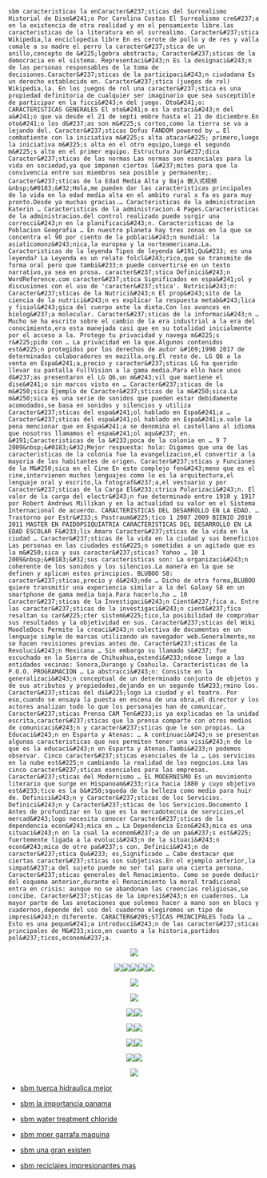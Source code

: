 
```
sbm caracteristicas la enCaracter&#237;sticas del Surrealismo Historial de Dise&#241;o Por Carolina Costas El Surrealismo cre&#237;a en la existencia de otra realidad y en el pensamiento libre.las caracteristicas de la literatura en el surrealimo. Caracter&#237;stica Wikipedia,la enciclopedia libre En es cerote de pollo y de res y valla comale a su madre el perro la caracter&#237;stica de un anillo,concepto de &#225;lgebra abstracta; Caracter&#237;sticas de la democracia en el sistema. Representaci&#243;n Es la designaci&#243;n de las personas responsables de la toma de decisiones.Caracter&#237;sticas de la participaci&#243;n ciudadana Es un derecho establecido en. Caracter&#237;stica (juegos de rol) Wikipedia,la. En los juegos de rol una caracter&#237;stica es una propiedad definitoria de cualquier ser imaginario que sea susceptible de participar en la ficci&#243;n del juego. Oto&#241;o: CARACTERISTICAS GENERALES El oto&#241;o es la estaci&#243;n del a&#241;o que va desde el 21 de septi embre hasta el 21 de diciembre.En oto&#241;o los d&#237;as son m&#225;s cortos,como la tierra se va a lejando del. Caracter&#237;sticas Dofus FANDOM powered by … El combatiente con la iniciativa m&#225;s alta atacar&#225; primero,luego la iniciativa m&#225;s alta en el otro equipo,luego el segundo m&#225;s alto en el primer equipo. Estructura Jur&#237;dica Caracter&#237;sticas de las normas Las normas son esenciales para la vida en sociedad,ya que imponen ciertos l&#237;mites para que la convivencia entre sus miembros sea posible y permanente;. Caracter&#237;sticas de la Edad Media Alta y Baja 嵌入式视频&nbsp;&#0183;&#32;Hola,me pueden dar las caracteristicas principales de la vida en la edad media alta en el ambito rural x fa es para muy pronto.Desde ya muchas gracias.… Caracteristicas de la administracion Katerin … Caracteristicas de la administracion.4 Pages.Caracteristicas de la administracion.del control realizado puede surgir una correcci&#243;n en la planificaci&#243;n. Caracteristicas de la Poblacion Geografia … En nuestro planeta hay tres zonas en la que se concentra el 90 por ciento de la poblaci&#243;n mundial: la asiaticomonz&#243;nica,la europea y la norteamericana.La. Caracteristicas de la leyenda Tipos de leyenda &#191;Qu&#233; es una leyenda? La Leyenda es un relato folcl&#243;rico,que se transmite de forma oral pero que tambi&#233;n puede convertirse en un texto narrativo,ya sea en prosa. caracter&#237;stica Definici&#243;n WordReference.com caracter&#237;stica Significados en espa&#241;ol y discusiones con el uso de 'caracter&#237;stica'. Nutrici&#243;n: Caracter&#237;sticas de la Nutrici&#243;n El prop&#243;sito de la ciencia de la nutrici&#243;n es explicar la respuesta metab&#243;lica y fisiol&#243;gica del cuerpo ante la dieta.Con los avances en biolog&#237;a molecular. Caracter&#237;sticas de la informaci&#243;n … Mucho se ha escrito sobre el cambio de la era industrial a la era del conocimiento,era esta manejada casi que en su totalidad inicialmente por el acceso a la. Protege tu privacidad y navega m&#225;s r&#225;pido con … La privacidad en la que.Algunos contenidos est&#225;n protegidos por los derechos de autor &#169;1998 2017 de determinados colaboradores en mozilla.org.El resto de. LG Q6 a la venta en Espa&#241;a,precio y caracter&#237;sticas LG ha querido llevar su pantalla FullVision a la gama media.Para ello hace unos d&#237;as presentaron el LG Q6,un m&#243;vil que mantiene el dise&#241;o sin marcos visto en … Caracter&#237;sticas de la m&#250;sica Ejemplo de Caracter&#237;sticas de la m&#250;sica.La m&#250;sica es una serie de sonidos que pueden estar debidamente acomodados,se basa en sonidos y silencios y utiliza Caracter&#237;sticas del espa&#241;ol hablado en Espa&#241;a … Caracter&#237;sticas del espa&#241;ol hablado en Espa&#241;a.vale la pena mencionar que en Espa&#241;a se denomina el castellano al idioma que nosotros llamamos el espa&#241;ol aqu&#237; en. &#191;Caracteristicas de la &#233;poca de la colonia en … 9 7 2009&nbsp;&#0183;&#32;Mejor respuesta: hola: Digamos que una de las caracteristicas de la colonia fue la evangelizacion,el convertir a la mayoria de los habitantes de origen. Caracter&#237;sticas y Funciones de la M&#250;sica en el Cine En este complejo fen&#243;meno que es el cine,intervienen muchos lenguajes como lo es la arquitectura,el lenguaje oral y escrito,la fotograf&#237;a,el vestuario y por Caracter&#237;sticas de la Carga El&#233;ctrica Polarizaci&#243;n. El valor de la carga del electr&#243;n fue determinado entre 1910 y 1917 por Robert Andrews Millikan y en la actualidad su valor en el Sistema Internacional de acuerdo. CARACTERISTICAS DEL DESARROLLO EN LA EDAD. … Trastorno por Estr&#233;s Postraum&#225;tico 1 2007 2009 BIENIO 2010 2011 MASTER EN PAIDOPSIQUIATRIA CARACTERISTICAS DEL DESARROLLO EN LA EDAD ESCOLAR F&#233;lix Amaro Caracter&#237;sticas de la vida en la ciudad … Caracter&#237;sticas de la vida en la ciudad y sus beneficios Las personas en las ciudades est&#225;n sometidas a un agitado que es la m&#250;sica y sus caracter&#237;sticas? Yahoo … 10 1 2009&nbsp;&#0183;&#32;sus caracteristicas son: La organizaci&#243;n coherente de los sonidos y los silencios.La manera en la que se definen y aplican estos principios. BLUBOO S8: caracter&#237;sticas,precio y d&#243;nde … Dicho de otra forma,BLUBOO quiere transmitir una experiencia similar a la del Galaxy S8 en un smartphone de gama media baja.Para hacerlo,ha … 10 Caracter&#237;sticas de la Investigaci&#243;n Cient&#237;fica a. Entre las caracter&#237;sticas de la investigaci&#243;n cient&#237;fica resaltan su car&#225;cter sistem&#225;tico,la posibilidad de comprobar sus resultados y la objetividad en sus. Caracter&#237;sticas del Wiki MoodleDocs Permite la creaci&#243;n colectiva de documentos en un lenguaje simple de marcas utilizando un navegador web.Generalmente,no se hacen revisiones previas antes de. Caracter&#237;sticas de la Revoluci&#243;n Mexicana … Sin embargo su llamado s&#237; fue escuchado en la Sierra de Chihuahua,extendi&#233;ndose luego a las entidades vecinas: Sonora,Durango y Coahuila. Caracteristicas de la P.O.O. PROGRAMACION … La abstracci&#243;n: Consiste en la generalizaci&#243;n conceptual de un determinado conjunto de objetos y de sus atributos y propiedades,dejando en un segundo t&#233;rmino los. Caracter&#237;sticas del di&#225;logo La ciudad y el teatro. Por eso,cuando se ensaya la puesta en escena de una obra,el director y los actores analizan todo lo que los personajes han de comunicar. Caracter&#237;sticas Prensa CAM Ten&#233;is ya explicadas en la unidad escrita,caracter&#237;sticas que la prensa comparte con otros medios de comunicaci&#243;n y caracter&#237;sticas que le son propias. La Educaci&#243;n en Esparta y Atenas: … A continuaci&#243;n se presentan algunas caracteristicas que nos permiten tener una visi&#243;n de lo que es la educaci&#243;n en Esparta y Atenas.Tambi&#233;n podemos observar. Cinco caracter&#237;sticas esenciales de la … Los servicios en la nube est&#225;n cambiando la realidad de los negocios.Lea las cinco caracter&#237;sticas esenciales para las empresas. Caracter&#237;sticas del Modernismo … EL MODERNISMO Es un movimiento literario que surge en Hispanoam&#233;rica hacia 1880 y cuyo objetivo est&#233;tico es la b&#250;squeda de la belleza como medio para huir de. Definici&#243;n y Caracter&#237;sticas de los Servicios. Definici&#243;n y Caracter&#237;sticas de los Servicios.Documento 1 Antes de profundizar en lo que es la mercadotecnia de servicios,el mercad&#243;logo necesita conocer Caracter&#237;sticas de la dependencia econ&#243;mica en … La Dependencia Econ&#243;mica es una situaci&#243;n en la cual la econom&#237;a de un pa&#237;s est&#225; fuertemente ligada a la evoluci&#243;n de la situaci&#243;n econ&#243;mica de otro pa&#237;s con. Definici&#243;n de caracter&#237;stica Qu&#233; es,Significado … Cabe destacar que ciertas caracter&#237;sticas son subjetivas.En el ejemplo anterior,la simpat&#237;a del sujeto puede no ser tal para una cierta persona. Caracter&#237;sticas generales del Renacimiento. Como se puede deducir del esquema anterior,durante el Renacimiento la moral tradicional entra en crisis: aunque no se abandonan las creencias religiosas,se concibe. Caracter&#237;sticas de la impresi&#243;n en cuadernos. La mayor parte de las anotaciones que solemos hacer a mano son en blocs y cuadernos,depende del uso del cuaderno elegiremos un tipo de impresi&#243;n diferente. CARACTER&#205;STICAS PRINCIPALES Toda la … Esto es una peque&#241;a introducci&#243;n de las caracter&#237;sticas principales de M&#233;xico,en cuanto a la historia,partidos pol&#237;ticos,econom&#237;a. 
```

<div align="center">

<a href="https://es-crusher.shibang-china.com/github&k=sbm+caracteristicas+la+en"><img src="https://static.shibang-china.com/es/crusher/logo.jpg"></a>

<a href="https://es-crusher.shibang-china.com/github&k=sbm+caracteristicas+la+en"><img src="https://static.shibang-china.com/es/crusher/index.jpg"></a><a href="https://es-crusher.shibang-china.com/material.htmlgithub&k=sbm+caracteristicas+la+en"><img src="https://static.shibang-china.com/es/crusher/material.jpg"></a><a href="https://es-crusher.shibang-china.com/application.htmlgithub&k=sbm+caracteristicas+la+en"><img src="https://static.shibang-china.com/es/crusher/application.jpg"></a><a href="https://es-crusher.shibang-china.com/aboutus.htmlgithub&k=sbm+caracteristicas+la+en"><img src="https://static.shibang-china.com/es/crusher/aboutus.jpg"></a><a href="https://es-crusher.shibang-china.com/contact.htmlgithub&k=sbm+caracteristicas+la+en"><img src="https://static.shibang-china.com/es/crusher/contact.jpg"></a>

<a href="https://es-crusher.shibang-china.com/github&k=sbm+caracteristicas+la+en"><img src="https://static.shibang-china.com/es/crusher/banner.jpg"></a>

<a href="https://swt.shibang-china.com/github&k=sbm+caracteristicas+la+en"><img src="https://static.shibang-china.com/es/crusher/text.jpg"></a>

<a href="https://swt.shibang-china.com/github&k=sbm+caracteristicas+la+en"><img src="https://static.shibang-china.com/es/crusher/chat.jpg"></a><a href="https://es-crusher.shibang-china.com/contact.htmlgithub&k=sbm+caracteristicas+la+en"><img src="https://static.shibang-china.com/es/crusher/message.jpg"></a>

<a href="https://es-crusher.shibang-china.com/products/pe.htmlgithub&k=sbm+caracteristicas+la+en"><img src="https://static.shibang-china.com/es/crusher/pe.jpg"></a><a href="https://es-crusher.shibang-china.com/products/pf.htmlgithub&k=sbm+caracteristicas+la+en"><img src="https://static.shibang-china.com/es/crusher/pf.jpg"></a>

<a href="https://es-crusher.shibang-china.com/products/hpt.htmlgithub&k=sbm+caracteristicas+la+en"><img src="https://static.shibang-china.com/es/crusher/hpt.jpg"></a><a href="https://es-crusher.shibang-china.com/products/vsi.htmlgithub&k=sbm+caracteristicas+la+en"><img src="https://static.shibang-china.com/es/crusher/vsi.jpg"></a>

<a href="https://es-crusher.shibang-china.com/products/klv.htmlgithub&k=sbm+caracteristicas+la+en"><img src="https://static.shibang-china.com/es/crusher/klv.jpg"></a><a href="https://es-crusher.shibang-china.com/products/portable.htmlgithub&k=sbm+caracteristicas+la+en"><img src="https://static.shibang-china.com/es/crusher/portable.jpg"></a>

<a href="https://swt.shibang-china.com/github&k=sbm+caracteristicas+la+en"><img src="https://static.shibang-china.com/es/crusher/case.jpg"></a>

</div>


* [sbm tuerca hidraulica mejor](sbm%20tuerca%20hidraulica%20mejor.md)

* [sbm la importancia panama](sbm%20la%20importancia%20panama.md)

* [sbm water treatment chloride](sbm%20water%20treatment%20chloride.md)

* [sbm moer garrafa maquina](sbm%20moer%20garrafa%20maquina.md)

* [sbm una gran existen](sbm%20una%20gran%20existen.md)

* [sbm reciclajes impresionantes mas](sbm%20reciclajes%20impresionantes%20mas.md)